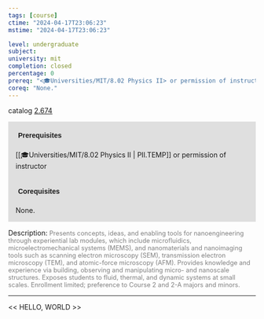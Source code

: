 ```yaml
---
tags: [course]
ctime: "2024-04-17T23:06:23"
mstime: "2024-04-17T23:06:23"

level: undergraduate
subject: 
university: mit
completion: closed
percentage: 0
prereq: "<🎓Universities/MIT/8.02 Physics II> or permission of instructor"
coreq: "None."
---
```


catalog [2.674](http://student.mit.edu/catalog/m2b.html#2.674)

<span style="display: block; padding: 15px; background-color: rgb(100, 100, 100, 0.2);"><font id="m_prereq1900_0" style="display: block; font-family: Arial, sans-serif; font-weight: bold; padding: 5px">Prerequisites</font><br><span id="prereq1900_0">[[🎓Universities/MIT/8.02 Physics II | PII.TEMP]] or permission of instructor</span></span>
<span style="display: block; padding: 15px; background-color: rgb(100, 100, 100, 0.2);"><font id="m_coreq1900_0" style="display: block; font-family: Arial, sans-serif; font-weight: bold; padding: 5px">Corequisites</font><br><span id="coreq1900_0">None.</span></span>

<font style="">Description:</font>
<font style="color: grey; font-size: 0.8rem;">Presents concepts, ideas, and enabling tools for nanoengineering through experiential lab modules, which include microfluidics, microelectromechanical systems (MEMS), and nanomaterials and nanoimaging tools such as scanning electron microscopy (SEM), transmission electron microscopy (TEM), and atomic-force microscopy (AFM). Provides knowledge and experience via building, observing and manipulating micro- and nanoscale structures. Exposes students to fluid, thermal, and dynamic systems at small scales. Enrollment limited; preference to Course 2 and 2-A majors and minors.</font>



---

<< HELLO, WORLD >>
